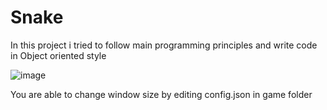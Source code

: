 # Snake


In this project i tried to follow main programming principles and write code in Object oriented style



![image](https://github.com/VitalityBooster2/Snake/assets/121716853/931b04ab-1d7b-4f5b-9f09-488375e17d2e)

You are able to change window size by editing config.json in game folder

